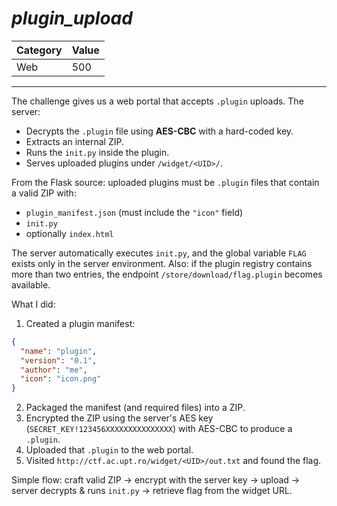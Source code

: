 # _plugin_upload_

Category | Value
-- | --
Web | 500

***

The challenge gives us a web portal that accepts `.plugin` uploads. The server:

* Decrypts the `.plugin` file using **AES-CBC** with a hard-coded key.
* Extracts an internal ZIP.
* Runs the `init.py` inside the plugin.
* Serves uploaded plugins under `/widget/<UID>/`.

From the Flask source: uploaded plugins must be `.plugin` files that contain a valid ZIP with:

* `plugin_manifest.json` (must include the `"icon"` field)
* `init.py`
* optionally `index.html`

The server automatically executes `init.py`, and the global variable `FLAG` exists only in the server environment. Also: if the plugin registry contains more than two entries, the endpoint `/store/download/flag.plugin` becomes available.

What I did:

1. Created a plugin manifest:

```json
{
  "name": "plugin",
  "version": "0.1",
  "author": "me",
  "icon": "icon.png"
}
```

2. Packaged the manifest (and required files) into a ZIP.
3. Encrypted the ZIP using the server's AES key (`SECRET_KEY!123456XXXXXXXXXXXXXXX`) with AES-CBC to produce a `.plugin`.
4. Uploaded that `.plugin` to the web portal.
5. Visited `http://ctf.ac.upt.ro/widget/<UID>/out.txt` and found the flag.

Simple flow: craft valid ZIP → encrypt with the server key → upload → server decrypts & runs `init.py` → retrieve flag from the widget URL.
